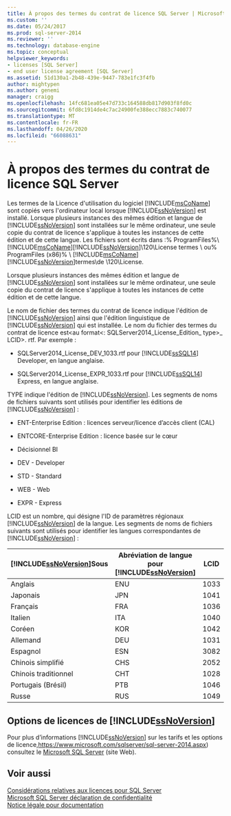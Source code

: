 ```yaml
---
title: À propos des termes du contrat de licence SQL Server | Microsoft Docs
ms.custom: ''
ms.date: 05/24/2017
ms.prod: sql-server-2014
ms.reviewer: ''
ms.technology: database-engine
ms.topic: conceptual
helpviewer_keywords:
- licenses [SQL Server]
- end user license agreement [SQL Server]
ms.assetid: 51d130a1-2b48-439e-9447-783e1fc3f4fb
author: mightypen
ms.author: genemi
manager: craigg
ms.openlocfilehash: 14fc681ea05e47d733c164588db817d903f8fd0c
ms.sourcegitcommit: 6fd8c1914de4c7ac24900fe388ecc7883c740077
ms.translationtype: MT
ms.contentlocale: fr-FR
ms.lasthandoff: 04/26/2020
ms.locfileid: "66088631"
---
```

# <a name="about-the-sql-server-license-terms"></a>À propos des termes du contrat de licence SQL Server
  Les termes de la Licence d'utilisation du logiciel [!INCLUDE[msCoName](../includes/msconame-md.md)] sont copiés vers l'ordinateur local lorsque [!INCLUDE[ssNoVersion](../includes/ssnoversion-md.md)] est installé. Lorsque plusieurs instances des mêmes édition et langue de [!INCLUDE[ssNoVersion](../includes/ssnoversion-md.md)] sont installées sur le même ordinateur, une seule copie du contrat de licence s'applique à toutes les instances de cette édition et de cette langue. Les fichiers sont écrits dans :% ProgramFiles%\\[!INCLUDE[msCoName](../includes/msconame-md.md)][!INCLUDE[ssNoVersion](../includes/ssnoversion-md.md)]\120\License termes \ ou% ProgramFiles (x86)% \ [!INCLUDE[msCoName](../includes/msconame-md.md)] [!INCLUDE[ssNoVersion](../includes/ssnoversion-md.md)]termes\\de \120\License.  
  
 Lorsque plusieurs instances des mêmes édition et langue de [!INCLUDE[ssNoVersion](../includes/ssnoversion-md.md)] sont installées sur le même ordinateur, une seule copie du contrat de licence s'applique à toutes les instances de cette édition et de cette langue.  
  
 Le nom de fichier des termes du contrat de licence indique l'édition de [!INCLUDE[ssNoVersion](../includes/ssnoversion-md.md)] ainsi que l'édition linguistique de [!INCLUDE[ssNoVersion](../includes/ssnoversion-md.md)] qui est installée. Le nom du fichier des termes du contrat de licence est\<au format\<: SQLServer2014_License_Edition_ type>_ LCID>. rtf. Par exemple :  
  
-   SQLServer2014_License_DEV_1033.rtf pour [!INCLUDE[ssSQL14](../includes/sssql14-md.md)] Developer, en langue anglaise.  
  
-   SQLServer2014_License_EXPR_1033.rtf pour [!INCLUDE[ssSQL14](../includes/sssql14-md.md)] Express, en langue anglaise.  
  
 TYPE indique l'édition de [!INCLUDE[ssNoVersion](../includes/ssnoversion-md.md)]. Les segments de noms de fichiers suivants sont utilisés pour identifier les éditions de [!INCLUDE[ssNoVersion](../includes/ssnoversion-md.md)] :  
  
-   ENT-Enterprise Edition : licences serveur/licence d’accès client (CAL)  
  
-   ENTCORE-Enterprise Edition : licence basée sur le cœur  
  
-   Décisionnel BI  
  
-   DEV - Developer  
  
-   STD - Standard  
  
-   WEB - Web  
  
-   EXPR - Express  
  
 LCID est un nombre, qui désigne l'ID de paramètres régionaux [!INCLUDE[ssNoVersion](../includes/ssnoversion-md.md)] de la langue.  Les segments de noms de fichiers suivants sont utilisés pour identifier les langues correspondantes de [!INCLUDE[ssNoVersion](../includes/ssnoversion-md.md)] :  
  
|[!INCLUDE[ssNoVersion](../includes/ssnoversion-md.md)]Sous|Abréviation de langue pour [!INCLUDE[ssNoVersion](../includes/ssnoversion-md.md)]|LCID|  
|----------------------------------------|---------------------------------------------------------|----------|  
|Anglais|ENU|1033|  
|Japonais|JPN|1041|  
|Français|FRA|1036|  
|Italien|ITA|1040|  
|Coréen|KOR|1042|  
|Allemand|DEU|1031|  
|Espagnol|ESN|3082|  
|Chinois simplifié|CHS|2052|  
|Chinois traditionnel|CHT|1028|  
|Portugais (Brésil)|PTB|1046|  
|Russe|RUS|1049|  
  
## <a name="ssnoversion-licensing-options"></a>Options de licences de [!INCLUDE[ssNoVersion](../includes/ssnoversion-md.md)]  
 Pour plus d’informations [!INCLUDE[ssNoVersion](../includes/ssnoversion-md.md)] sur les tarifs et les options de licence,https://www.microsoft.com/sqlserver/sql-server-2014.aspx) consultez le [Microsoft SQL Server](https://www.microsoft.com/sqlserver/sql-server-2014.aspx) (site Web).  
  
## <a name="see-also"></a>Voir aussi  
 [Considérations relatives aux licences pour SQL Server](../../2014/sql-server/install/licensing-considerations-for-sql-server.md)   
 [Microsoft SQL Server déclaration de confidentialité](../../2014/getting-started/microsoft-sql-server-privacy-statement.md)   
 [Notice légale pour documentation](../../2014/getting-started/legal-notice-for-documentation.md)  
  
  
